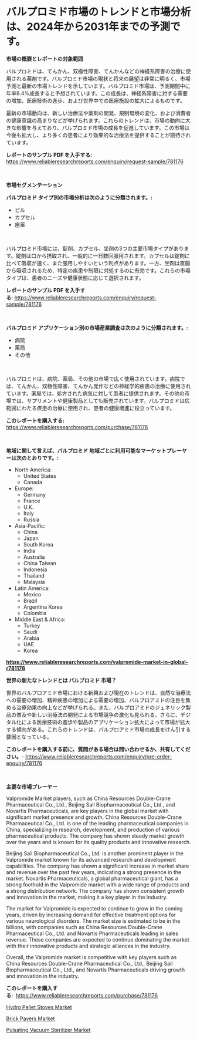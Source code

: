 <p><h1>バルプロミド市場のトレンドと市場分析は、2024年から2031年までの予測です。</h1></p><p><strong>市場の概要とレポートの対象範囲</strong></p>
<p><p>バルプロミドは、てんかん、双極性障害、てんかんなどの神経系障害の治療に使用される薬剤です。バルプロミド市場の現状と将来の展望は非常に明るく、市場予測と最新の市場トレンドを示しています。バルプロミド市場は、予測期間中に年率8.4%成長すると予想されています。この成長は、神経系障害に対する需要の増加、医療技術の進歩、および世界中での医療施設の拡大によるものです。</p><p>最新の市場動向は、新しい治療法や薬剤の開発、規制環境の変化、および消費者の健康意識の高まりなどが挙げられます。これらのトレンドは、市場の動向に大きな影響を与えており、バルプロミド市場の成長を促進しています。この市場は今後も拡大し、より多くの患者により効果的な治療法を提供することが期待されています。</p></p>
<p><strong>レポートのサンプル PDF を入手する:</strong> <a href="https://www.reliableresearchreports.com/enquiry/request-sample/781176">https://www.reliableresearchreports.com/enquiry/request-sample/781176</a></p>
<p>&nbsp;</p>
<p><strong>市場セグメンテーション</strong></p>
<p><strong>バルプロミド タイプ別の市場分析は次のように分類されます。:</strong></p>
<p><ul><li>ピル</li><li>カプセル</li><li>座薬</li></ul></p>
<p>&nbsp;</p>
<p><p>バルプロミド市場には、錠剤、カプセル、坐剤の3つの主要市場タイプがあります。錠剤は口から摂取され、一般的に一日数回服用されます。カプセルは錠剤に比べて吸収が速く、また服用しやすいという利点があります。一方、坐剤は直腸から吸収されるため、特定の疾患や制限に対処するのに有効です。これらの市場タイプは、患者のニーズや健康状態に応じて選択されます。</p></p>
<p><strong>レポートのサンプル PDF を入手する:</strong>&nbsp;<a href="https://www.reliableresearchreports.com/enquiry/request-sample/781176">https://www.reliableresearchreports.com/enquiry/request-sample/781176</a></p>
<p>&nbsp;</p>
<p><strong> バルプロミド アプリケーション別の市場産業調査は次のように分類されます。:</strong></p>
<p><ul><li>病院</li><li>薬局</li><li>その他</li></ul></p>
<p>&nbsp;</p>
<p><p>バルプロミドは、病院、薬局、その他の市場で広く使用されています。病院では、てんかん、双極性障害、てんかん発作などの神経学的疾患の治療に使用されています。薬局では、処方された病気に対して患者に提供されます。その他の市場では、サプリメントや健康製品としても販売されています。バルプロミドは広範囲にわたる疾患の治療に使用され、患者の健康増進に役立っています。</p></p>
<p><strong>このレポートを購入する:</strong>&nbsp; <a href="https://www.reliableresearchreports.com/purchase/781176">https://www.reliableresearchreports.com/purchase/781176</a></p>
<p>&nbsp;</p>
<p><strong>地域に関して言えば、バルプロミド 地域ごとに利用可能なマーケットプレーヤーは次のとおりです。:</strong></p>
<p><ul>
    <li>
        North America:
        <ul>
            <li>United States</li>
            <li>Canada</li>
        </ul>
    </li>
    <li>
        Europe:
        <ul>
            <li>Germany</li>
            <li>France</li>
            <li>U.K.</li>
            <li>Italy</li>
            <li>Russia</li>
        </ul>
    </li>
    <li>
        Asia-Pacific:
        <ul>
            <li>China</li>
            <li>Japan</li>
            <li>South Korea</li>
            <li>India</li>
            <li>Australia</li>
            <li>China Taiwan</li>
            <li>Indonesia</li>
            <li>Thailand</li>
            <li>Malaysia</li>
        </ul>
    </li>
    <li>
        Latin America:
        <ul>
            <li>Mexico</li>
            <li>Brazil</li>
            <li>Argentina Korea</li>
            <li>Colombia</li>
        </ul>
    </li>
    <li>
        Middle East & Africa:
        <ul>
            <li>Turkey</li>
            <li>Saudi</li>
            <li>Arabia</li>
            <li>UAE</li>
            <li>Korea</li>
        </ul>
    </li>
    </ul></p>
<p><strong><a href="https://www.reliableresearchreports.com/valpromide-market-in-global-r781176">https://www.reliableresearchreports.com/valpromide-market-in-global-r781176</a></strong>&nbsp;</p>
<p><strong>世界の新たなトレンドとは バルプロミド 市場？</strong></p>
<p><p>世界のバルプロアミド市場における新興および現在のトレンドは、自然な治療法への需要の増加、精神疾患の増加による需要の増加、バルプロアミドの注目を集める治療効果の向上などが挙げられる。また、バルプロアミドのジェネリック製品の普及や新しい治療法の開発による市場競争の激化も見られる。さらに、デジタル化による医療技術の進歩や製品のアプリケーション拡大によって市場が拡大する傾向がある。これらのトレンドは、バルプロアミド市場の成長をけん引する要因となっている。</p></p>
<p><strong>このレポートを購入する前に、質問がある場合は問い合わせるか、共有してください。</strong>- <a href="https://www.reliableresearchreports.com/enquiry/pre-order-enquiry/781176">https://www.reliableresearchreports.com/enquiry/pre-order-enquiry/781176</a></p>
<p>&nbsp;</p>
<p><strong>主要な市場プレーヤー</strong></p>
<p><p>Valpromide Market players, such as China Resources Double-Crane Pharmaceutical Co., Ltd., Beijing Sail Biopharmaceutical Co., Ltd., and Novartis Pharmaceuticals, are key players in the global market with significant market presence and growth. China Resources Double-Crane Pharmaceutical Co., Ltd. is one of the leading pharmaceutical companies in China, specializing in research, development, and production of various pharmaceutical products. The company has shown steady market growth over the years and is known for its quality products and innovative research.</p><p>Beijing Sail Biopharmaceutical Co., Ltd. is another prominent player in the Valpromide market known for its advanced research and development capabilities. The company has shown a significant increase in market share and revenue over the past few years, indicating a strong presence in the market. Novartis Pharmaceuticals, a global pharmaceutical giant, has a strong foothold in the Valpromide market with a wide range of products and a strong distribution network. The company has shown consistent growth and innovation in the market, making it a key player in the industry.</p><p>The market for Valpromide is expected to continue to grow in the coming years, driven by increasing demand for effective treatment options for various neurological disorders. The market size is estimated to be in the billions, with companies such as China Resources Double-Crane Pharmaceutical Co., Ltd. and Novartis Pharmaceuticals leading in sales revenue. These companies are expected to continue dominating the market with their innovative products and strategic alliances in the industry.</p><p>Overall, the Valpromide market is competitive with key players such as China Resources Double-Crane Pharmaceutical Co., Ltd., Beijing Sail Biopharmaceutical Co., Ltd., and Novartis Pharmaceuticals driving growth and innovation in the industry.</p></p>
<p><strong>このレポートを購入する:</strong>&nbsp;&nbsp;<a href="https://www.reliableresearchreports.com/purchase/781176">https://www.reliableresearchreports.com/purchase/781176</a></p>
<p><p><a href="https://github.com/gdfhhhj/Market-Research-Report-List-4/blob/main/hydro-pellet-stoves-market.md">Hydro Pellet Stoves Market</a></p><p><a href="https://github.com/julyju69/Market-Research-Report-List-2/blob/main/brick-pavers-market.md">Brick Pavers Market</a></p><p><a href="https://github.com/nathandecarvalho/Market-Research-Report-List-2/blob/main/pulsating-vacuum-sterilizer-market.md">Pulsating Vacuum Sterilizer Market</a></p></p>